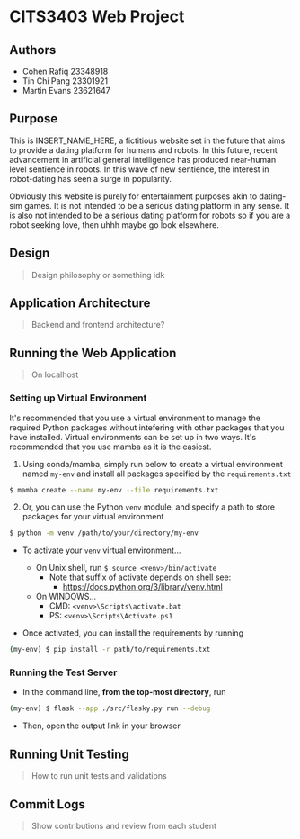 # CITS3403 Web Project

## Authors
- Cohen Rafiq 23348918
- Tin Chi Pang 23301921
- Martin Evans 23621647

## Purpose
This is INSERT_NAME_HERE, a fictitious website set in the future that aims 
to provide a dating platform for humans and robots. In this future, recent 
advancement in artificial general intelligence has produced near-human 
level sentience in robots. In this wave of new sentience, the interest 
in robot-dating has seen a surge in popularity.

Obviously this website is purely for entertainment purposes akin to 
dating-sim games. It is not intended to be a serious dating platform in any 
sense. It is also not intended to be a serious dating platform for robots 
so if you are a robot seeking love, then uhhh maybe go look elsewhere.

## Design
> Design philosophy or something idk


## Application Architecture
> Backend and frontend architecture?


## Running the Web Application
> On localhost
### Setting up Virtual Environment
It's recommended that you use a virtual environment to manage the required Python packages without intefering with other packages that you have installed. Virtual environments can be set up in two ways. It's recommended that you use mamba as it is the easiest.
1. Using conda/mamba, simply run below to create a virtual environment named `my-env` and install all packages specified by the `requirements.txt`
```bash
$ mamba create --name my-env --file requirements.txt
```
2. Or, you can use the Python `venv` module, and specify a path to store packages for your virtual environment
```bash
$ python -m venv /path/to/your/directory/my-env
```
- To activate your `venv` virtual environment...
    - On Unix shell, run `$ source <venv>/bin/activate`
        - Note that suffix of activate depends on shell see:
            - https://docs.python.org/3/library/venv.html
    - On WINDOWS...
        - CMD: `<venv>\Scripts\activate.bat`
        - PS: `<venv>\Scripts\Activate.ps1`
  
- Once activated, you can install the requirements by running
```bash
(my-env) $ pip install -r path/to/requirements.txt
```

### Running the Test Server
- In the command line, **from the top-most directory**, run
```bash
(my-env) $ flask --app ./src/flasky.py run --debug
```
- Then, open the output link in your browser


## Running Unit Testing
> How to run unit tests and validations


## Commit Logs
> Show contributions and review from each student
